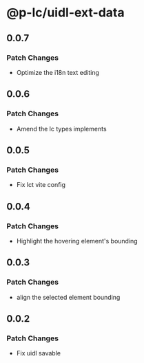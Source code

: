 # @p-lc/uidl-ext-data

## 0.0.7

### Patch Changes

- Optimize the i18n text editing

## 0.0.6

### Patch Changes

- Amend the lc types implements

## 0.0.5

### Patch Changes

- Fix lct vite config

## 0.0.4

### Patch Changes

- Highlight the hovering element's bounding

## 0.0.3

### Patch Changes

- align the selected element bounding

## 0.0.2

### Patch Changes

- Fix uidl savable
